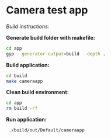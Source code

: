 # Camera test app

*Build instructions:*

**Generate build folder with makefile:**

```sh
cd app
gyp --generator-output=build --depth .
```

**Build application:**
```sh
cd build
make cameraapp
```

**Clean build environment:**
```sh
cd app
rm build -rf
```

**Run application:**
```sh
 ./build/out/Default/cameraapp
```